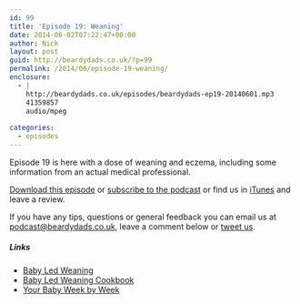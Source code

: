 ```yaml
---
id: 99
title: 'Episode 19: Weaning'
date: 2014-06-02T07:22:47+00:00
author: Nick
layout: post
guid: http://beardydads.co.uk/?p=99
permalink: /2014/06/episode-19-weaning/
enclosure:
  - |
    http://beardydads.co.uk/episodes/beardydads-ep19-20140601.mp3
    41359857
    audio/mpeg
    
categories:
  - episodes
---
```

Episode 19 is here with a dose of weaning and eczema, including some information from an actual medical professional.

[Download this episode](http://beardydads.co.uk/episodes/beardydads-ep19-20140601.mp3) or [subscribe to the podcast](http://feeds.feedburner.com/BeardyDads) or find us in [iTunes](https://itunes.apple.com/gb/podcast/beardy-dads/id798785734) and leave a review.

If you have any tips, questions or general feedback you can email us at <podcast@beardydads.co.uk>, leave a comment below or [tweet us](http://twitter.com/beardydads).

##### Links

  * [Baby Led Weaning](http://www.babyledweaning.com/)
  * [Baby Led Weaning Cookbook](http://www.amazon.co.uk/Baby-led-Weaning-Cookbook-delicious-recipes-ebook/dp/B007Q2830Y)
  * [Your Baby Week by Week](http://www.amazon.co.uk/Your-Baby-Week-By-ultimate/dp/0091910552)